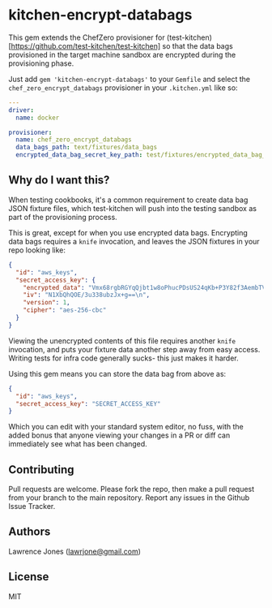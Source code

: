 # kitchen-encrypt-databags

This gem extends the ChefZero provisioner for
(test-kitchen)[https://github.com/test-kitchen/test-kitchen] so that the data
bags provisioned in the target machine sandbox are encrypted during the
provisioning phase.

Just add `gem 'kitchen-encrypt-databags'` to your `Gemfile` and select the
`chef_zero_encrypt_databags` provisioner in your `.kitchen.yml` like so:

```yaml
---
driver:
  name: docker

provisioner:
  name: chef_zero_encrypt_databags
  data_bags_path: text/fixtures/data_bags
  encrypted_data_bag_secret_key_path: test/fixtures/encrypted_data_bag_secret
```

## Why do I want this?

When testing cookbooks, it's a common requirement to create data bag JSON
fixture files, which test-kitchen will push into the testing sandbox as part of
the provisioning process.

This is great, except for when you use encrypted data bags. Encrypting data bags
requires a `knife` invocation, and leaves the JSON fixtures in your repo looking
like:

```json
{
  "id": "aws_keys",
  "secret_access_key": {
    "encrypted_data": "Vmx68rgbRGYqQjbt1w8oPhucPDsUS24qKb+P3Y82f3AembTVnBKLfPRmpO2s\nKawh\n",
    "iv": "N1XbQhQOE/3u338ubzJx+g==\n",
    "version": 1,
    "cipher": "aes-256-cbc"
  }
}
```

Viewing the unencrypted contents of this file requires another `knife`
invocation, and puts your fixture data another step away from easy access.
Writing tests for infra code generally sucks- this just makes it harder.

Using this gem means you can store the data bag from above as:

```json
{
  "id": "aws_keys",
  "secret_access_key": "SECRET_ACCESS_KEY"
}
```

Which you can edit with your standard system editor, no fuss, with the added
bonus that anyone viewing your changes in a PR or diff can immediately see what
has been changed.

## Contributing

Pull requests are welcome. Please fork the repo, then make a pull request from
your branch to the main repository. Report any issues in the Github Issue
Tracker.

## Authors

Lawrence Jones (lawrjone@gmail.com)

## License

MIT

